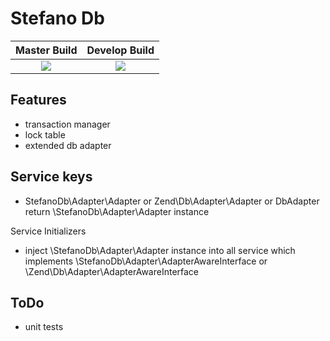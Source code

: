 Stefano Db
===================

| Master Build | Develop Build |
| :---: | :---: |
| <a href="https://travis-ci.org/bartko-s/stefano-db"><img src="https://secure.travis-ci.org/bartko-s/stefano-db.png?branch=master" /></a> | <a href="https://travis-ci.org/bartko-s/stefano-db"><img src="https://secure.travis-ci.org/bartko-s/stefano-db.png?branch=develop" /></a> |

Features
------------
- transaction manager
- lock table
- extended db adapter

Service keys
--------
- StefanoDb\Adapter\Adapter or Zend\Db\Adapter\Adapter or DbAdapter return \StefanoDb\Adapter\Adapter instance

Service Initializers
- inject \StefanoDb\Adapter\Adapter instance into all service which implements \StefanoDb\Adapter\AdapterAwareInterface or \Zend\Db\Adapter\AdapterAwareInterface

ToDo
-------
- unit tests